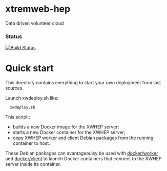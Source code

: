 # xtremweb-hep
Data driven volunteer cloud

### Status
[![Build Status](https://travis-ci.org/lodygens/xtremweb-hep.svg?branch=master)](https://travis-ci.org/lodygens/xtremweb-hep)

Quick start
===========

This directory contains everything to start your own deployment from last sources.

Launch xwdeploy.sh like:
```
  xwdeploy.sh
```

This script :
- builds a new Docker image for the XWHEP server;
- starts a new Docker container for the XWHEP server;
- copy XWHEP worker and client Debian packages from the running container to host.

These Debian packages can avantageoulsy be used with [docker/worker](../docker/worker) and [docker/client](../docker/client) to
launch Docker containers that connect to the XWHEP server inside its container.
